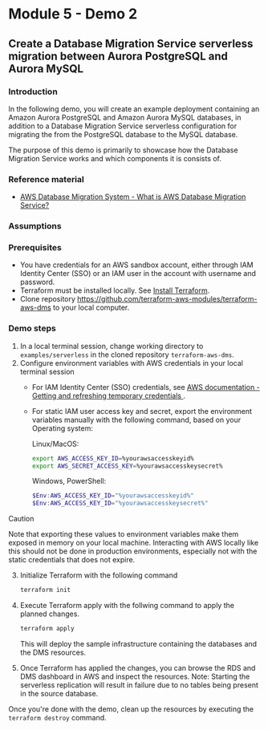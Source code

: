 # Module 5 - Demo 2
## Create a Database Migration Service serverless migration between Aurora PostgreSQL and Aurora MySQL

### Introduction
In the following demo, you will create an example deployment containing an Amazon Aurora PostgreSQL and Amazon Aurora MySQL databases, in addition to a Database Migration Service serverless configuration for migrating the from the PostgreSQL database to the MySQL database.

The purpose of this demo is primarily to showcase how the Database Migration Service works and which components it is consists of.

### Reference material
- [AWS Database Migration System - What is AWS Database Migration Service?](	https://docs.aws.amazon.com/dms/latest/userguide/Welcome.html)


### Assumptions


### Prerequisites
- You have credentials for an AWS sandbox account, either through IAM Identity Center (SSO) or an IAM user in the account with username and password.
- Terraform must be installed locally. See [Install Terraform](https://developer.hashicorp.com/terraform/tutorials/aws-get-started/install-cli).
- Clone repository https://github.com/terraform-aws-modules/terraform-aws-dms to your local computer.

### Demo steps
1. In a local terminal session, change working directory to `examples/serverless` in the cloned repository `terraform-aws-dms`.
2. Configure environment variables with AWS credentials in your local terminal session
    - For IAM Identity Center (SSO) credentials, see [AWS documentation - Getting and refreshing temporary credentials
](https://docs.aws.amazon.com/singlesignon/latest/userguide/howtogetcredentials.html).
    - For static IAM user access key and secret, export the environment variables manually with the following command, based on your Operating system:
        
        Linux/MacOS:
        ````bash
        export AWS_ACCESS_KEY_ID=%yourawsaccesskeyid%
        export AWS_SECRET_ACCESS_KEY=%yourawsaccesskeysecret%
        `````
        Windows, PowerShell:
        ````powershell
        $Env:AWS_ACCESS_KEY_ID="%yourawsaccesskeyid%"
        $Env:AWS_ACCESS_KEY_ID="%yourawsaccesskeysecret%"
        ````
> [!CAUTION]
> Note that exporting these values to environment variables make them exposed in memory on your local machine.
> Interacting with AWS locally like this should not be done in production environments, especially not with the static credentials that does not expire.
3. Initialize Terraform with the following command
    ```bash
    terraform init
    ````
7. Execute Terraform apply with the follwing command to apply the planned changes.
    ```bash
    terraform apply
    ````

    This will deploy the sample infrastructure containing the databases and the DMS resources.

8. Once Terraform has applied the changes, you can browse the RDS and DMS dashboard in AWS and inspect the resources. Note: Starting the serverless replication will result in failure due to no tables being present in the source database.

Once you're done with the demo, clean up the resources by executing the `terraform destroy` command. 